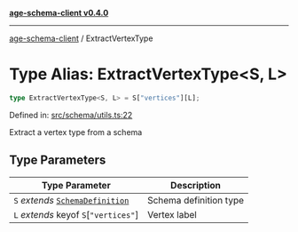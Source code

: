 [**age-schema-client v0.4.0**](../index.md)

***

[age-schema-client](../index.md) / ExtractVertexType

# Type Alias: ExtractVertexType\<S, L\>

```ts
type ExtractVertexType<S, L> = S["vertices"][L];
```

Defined in: [src/schema/utils.ts:22](https://github.com/standardbeagle/ageSchemaClient/blob/main/src/schema/utils.ts#L22)

Extract a vertex type from a schema

## Type Parameters

| Type Parameter | Description |
| ------ | ------ |
| `S` *extends* [`SchemaDefinition`](../interfaces/SchemaDefinition.md) | Schema definition type |
| `L` *extends* keyof `S`\[`"vertices"`\] | Vertex label |
